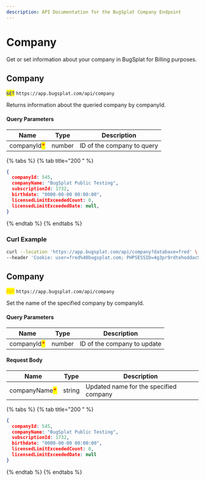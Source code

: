 ```yaml
---
description: API Documentation for the BugSplat Company Endpoint
---
```


# Company

Get or set information about your company in BugSplat for Billing purposes.

## Company

<mark style="color:blue;">`GET`</mark> `https://app.bugsplat.com/api/company`

Returns information about the queried company by companyId.

#### Query Parameters

| Name                                        | Type   | Description                |
| ------------------------------------------- | ------ | -------------------------- |
| companyId<mark style="color:red;">\*</mark> | number | ID of the company to query |

{% tabs %}
{% tab title="200 " %}
```json
{
  companyId: 545,
  companyName: "BugSplat Public Testing",
  subscriptionId: 1732,
  birthdate: "0000-00-00 00:00:00",
  licensedLimitExceededCount: 0,
  licensedLimitExceededDate: null,
}
```
{% endtab %}
{% endtabs %}

### Curl Example

```bash
curl --location 'https://app.bugsplat.com/api/company?database=fred' \
--header 'Cookie: user=fred%40bugsplat.com; PHPSESSID=4g3pr9rdtehoddac9ohrt1qrc3cehg54; xsrf-token=ajKqRF12QJJ3IlLFdCEH0RhMjpuD5scz86mul3zdjTYA'
```

## Company

<mark style="color:orange;">`PUT`</mark> `https://app.bugsplat.com/api/company`

Set the name of the specified company by companyId.

#### Query Parameters

| Name                                        | Type   | Description                 |
| ------------------------------------------- | ------ | --------------------------- |
| companyId<mark style="color:red;">\*</mark> | number | ID of the company to update |

#### Request Body

| Name                                          | Type   | Description                            |
| --------------------------------------------- | ------ | -------------------------------------- |
| companyName<mark style="color:red;">\*</mark> | string | Updated name for the specified company |

{% tabs %}
{% tab title="200 " %}
```json
{
  companyId: 545,
  companyName: "BugSplat Public Testing",
  subscriptionId: 1732,
  birthdate: "0000-00-00 00:00:00",
  licensedLimitExceededCount: 0,
  licensedLimitExceededDate: null
}
```
{% endtab %}
{% endtabs %}

